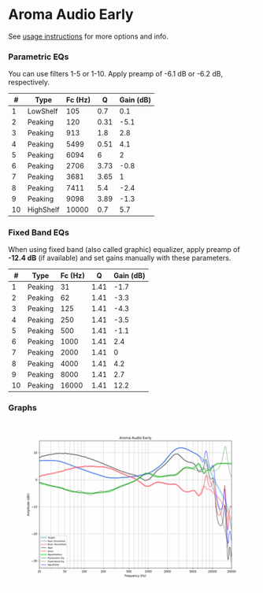 # Aroma Audio Early
See [usage instructions](https://github.com/jaakkopasanen/AutoEq#usage) for more options and info.

### Parametric EQs
You can use filters 1-5 or 1-10. Apply preamp of -6.1 dB or -6.2 dB, respectively.

|   # | Type      |   Fc (Hz) |    Q |   Gain (dB) |
|-----|-----------|-----------|------|-------------|
|   1 | LowShelf  |       105 | 0.7  |         0.1 |
|   2 | Peaking   |       120 | 0.31 |        -5.1 |
|   3 | Peaking   |       913 | 1.8  |         2.8 |
|   4 | Peaking   |      5499 | 0.51 |         4.1 |
|   5 | Peaking   |      6094 | 6    |         2   |
|   6 | Peaking   |      2706 | 3.73 |        -0.8 |
|   7 | Peaking   |      3681 | 3.65 |         1   |
|   8 | Peaking   |      7411 | 5.4  |        -2.4 |
|   9 | Peaking   |      9098 | 3.89 |        -1.3 |
|  10 | HighShelf |     10000 | 0.7  |         5.7 |

### Fixed Band EQs
When using fixed band (also called graphic) equalizer, apply preamp of **-12.4 dB** (if available) and set gains manually with these parameters.

|   # | Type    |   Fc (Hz) |    Q |   Gain (dB) |
|-----|---------|-----------|------|-------------|
|   1 | Peaking |        31 | 1.41 |        -1.7 |
|   2 | Peaking |        62 | 1.41 |        -3.3 |
|   3 | Peaking |       125 | 1.41 |        -4.3 |
|   4 | Peaking |       250 | 1.41 |        -3.5 |
|   5 | Peaking |       500 | 1.41 |        -1.1 |
|   6 | Peaking |      1000 | 1.41 |         2.4 |
|   7 | Peaking |      2000 | 1.41 |         0   |
|   8 | Peaking |      4000 | 1.41 |         4.2 |
|   9 | Peaking |      8000 | 1.41 |         2.7 |
|  10 | Peaking |     16000 | 1.41 |        12.2 |

### Graphs
![](./Aroma%20Audio%20Early.png)
